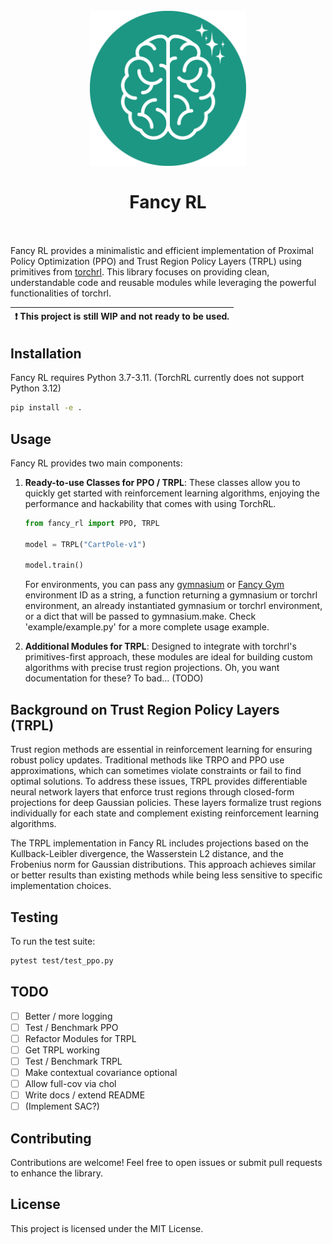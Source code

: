 <h1 align="center">
  <br>
  <img src='./fancy_rl.svg' width="250px">
  <br><br>
  <b>Fancy RL</b>
  <br><br>
</h1>

Fancy RL provides a minimalistic and efficient implementation of Proximal Policy Optimization (PPO) and Trust Region Policy Layers (TRPL) using primitives from [torchrl](https://pypi.org/project/torchrl/). This library focuses on providing clean, understandable code and reusable modules while leveraging the powerful functionalities of torchrl.

| :exclamation: This project is still WIP and not ready to be used. |
| ----------------------------------------------------------------- |

## Installation

Fancy RL requires Python 3.7-3.11. (TorchRL currently does not support Python 3.12)

```bash
pip install -e .
```

## Usage

Fancy RL provides two main components:

1. **Ready-to-use Classes for PPO / TRPL**: These classes allow you to quickly get started with reinforcement learning algorithms, enjoying the performance and hackability that comes with using TorchRL.

   ```python
   from fancy_rl import PPO, TRPL

   model = TRPL("CartPole-v1")

   model.train()
   ```

   For environments, you can pass any [gymnasium](https://gymnasium.farama.org/) or [Fancy Gym](https://alrhub.github.io/fancy_gym/) environment ID as a string, a function returning a gymnasium or torchrl environment, an already instantiated gymnasium or torchrl environment, or a dict that will be passed to gymnasium.make. Check 'example/example.py' for a more complete usage example.

2. **Additional Modules for TRPL**: Designed to integrate with torchrl's primitives-first approach, these modules are ideal for building custom algorithms with precise trust region projections.
   Oh, you want documentation for these? To bad... (TODO)

## Background on Trust Region Policy Layers (TRPL)

Trust region methods are essential in reinforcement learning for ensuring robust policy updates. Traditional methods like TRPO and PPO use approximations, which can sometimes violate constraints or fail to find optimal solutions. To address these issues, TRPL provides differentiable neural network layers that enforce trust regions through closed-form projections for deep Gaussian policies. These layers formalize trust regions individually for each state and complement existing reinforcement learning algorithms.

The TRPL implementation in Fancy RL includes projections based on the Kullback-Leibler divergence, the Wasserstein L2 distance, and the Frobenius norm for Gaussian distributions. This approach achieves similar or better results than existing methods while being less sensitive to specific implementation choices.

## Testing

To run the test suite:

```bash
pytest test/test_ppo.py
```

## TODO

- [ ] Better / more logging
- [ ] Test / Benchmark PPO
- [ ] Refactor Modules for TRPL
- [ ] Get TRPL working
- [ ] Test / Benchmark TRPL
- [ ] Make contextual covariance optional
- [ ] Allow full-cov via chol
- [ ] Write docs / extend README
- [ ] (Implement SAC?)

## Contributing

Contributions are welcome! Feel free to open issues or submit pull requests to enhance the library.

## License

This project is licensed under the MIT License.

